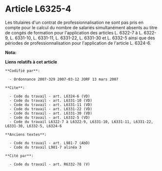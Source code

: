 # Article L6325-4

Les titulaires d'un contrat de professionnalisation ne sont pas pris en compte pour le calcul du nombre de salariés
simultanément absents au titre de congés de formation pour l'application des articles L. 6322-7 à L. 6322-9, L. 6331-10, L.
6331-11, L. 6331-22, L. 6331-30 et L. 6332-5 ainsi que des périodes de professionnalisation pour l'application de l'article
L. 6324-6.

**Nota:**



**Liens relatifs à cet article**

	**Codifié par**:

	  - Ordonnance 2007-329 2007-03-12 JORF 13 mars 2007

	**Cite**:

	  - Code du travail - art. L6324-6 (VD)
	  - Code du travail - art. L6331-10 (VD)
	  - Code du travail - art. L6331-11 (VD)
	  - Code du travail - art. L6331-22 (VD)
	  - Code du travail - art. L6331-30 (VD)
	  - Code du travail - art. L6332-5 (VD)
	  - Code du travail L6322-7 à L6322-9, L6331-10, L6331-11, L6331-22, L6331-30, L6332-5, L6324-6

	**Anciens textes**:

	  - Code du travail - art. L981-7 (AbD)
	  - Code du travail L981-7 alinéa 3

	**Cité par**:

	  - Code du travail - art. R6332-78 (V)
